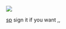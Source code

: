 ![](https://64.media.tumblr.com/d3be71600def5854f5d700f2c5bec5b9/b28c94218969a43d-1a/s1280x1920/c3d4ea88e28a2e19a580e017a31e98dde9e2ddf0.gifv)

[sp](https://seedlingsprout.straw.page/) sign it if you want ,, 
